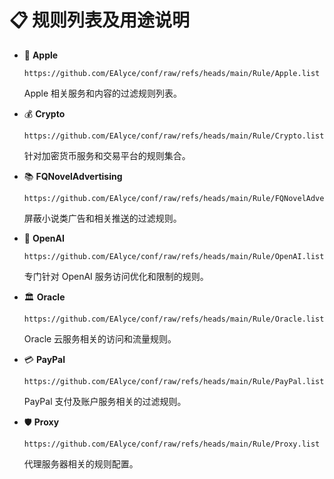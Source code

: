 # 📋 规则列表及用途说明

- 🍎 **Apple**  

  ```
  https://github.com/EAlyce/conf/raw/refs/heads/main/Rule/Apple.list
  ```
  Apple 相关服务和内容的过滤规则列表。


- 💰 **Crypto**  

  ```
  https://github.com/EAlyce/conf/raw/refs/heads/main/Rule/Crypto.list
  ```
  针对加密货币服务和交易平台的规则集合。

- 📚 **FQNovelAdvertising**  


  ```
  https://github.com/EAlyce/conf/raw/refs/heads/main/Rule/FQNovelAdvertising.list
  ```
  屏蔽小说类广告和相关推送的过滤规则。


- 🤖 **OpenAI**  

  ```
  https://github.com/EAlyce/conf/raw/refs/heads/main/Rule/OpenAI.list
  ```
  专门针对 OpenAI 服务访问优化和限制的规则。

- 🏛️ **Oracle**  

  ```
  https://github.com/EAlyce/conf/raw/refs/heads/main/Rule/Oracle.list
  ```
  Oracle 云服务相关的访问和流量规则。


- 💳 **PayPal**  

  ```
  https://github.com/EAlyce/conf/raw/refs/heads/main/Rule/PayPal.list
  ```
  PayPal 支付及账户服务相关的过滤规则。


- 🛡️ **Proxy**  

  ```
  https://github.com/EAlyce/conf/raw/refs/heads/main/Rule/Proxy.list
  ```
  代理服务器相关的规则配置。

